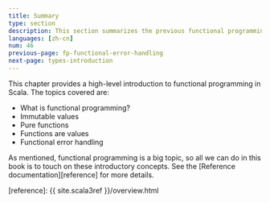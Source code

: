 ```yaml
---
title: Summary
type: section
description: This section summarizes the previous functional programming sections.
languages: [zh-cn]
num: 46
previous-page: fp-functional-error-handling
next-page: types-introduction
---
```



This chapter provides a high-level introduction to functional programming in Scala.
The topics covered are:

- What is functional programming?
- Immutable values
- Pure functions
- Functions are values
- Functional error handling

As mentioned, functional programming is a big topic, so all we can do in this book is to touch on these introductory concepts.
See the [Reference documentation][reference] for more details.



[reference]: {{ site.scala3ref }}/overview.html

